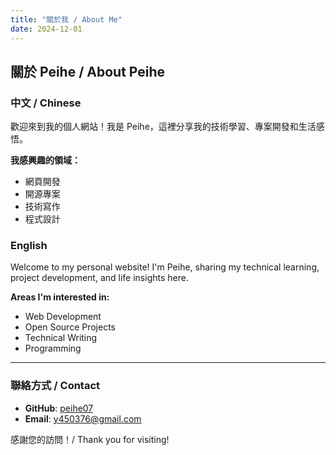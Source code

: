 ```yaml
---
title: "關於我 / About Me"
date: 2024-12-01
---
```


## 關於 Peihe / About Peihe

### 中文 / Chinese

歡迎來到我的個人網站！我是 Peihe，這裡分享我的技術學習、專案開發和生活感悟。

**我感興趣的領域：**
- 網頁開發
- 開源專案
- 技術寫作
- 程式設計

### English

Welcome to my personal website! I'm Peihe, sharing my technical learning, project development, and life insights here.

**Areas I'm interested in:**
- Web Development
- Open Source Projects
- Technical Writing
- Programming

---

### 聯絡方式 / Contact

- **GitHub**: [peihe07](https://github.com/peihe07)
- **Email**: y450376@gmail.com

感謝您的訪問！/ Thank you for visiting!
